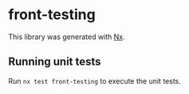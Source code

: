 # front-testing

This library was generated with [Nx](https://nx.dev).

## Running unit tests

Run `nx test front-testing` to execute the unit tests.
